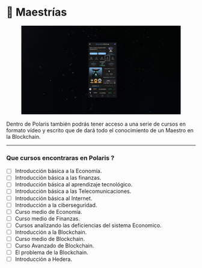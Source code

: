 # 📘 Maestrías&#x20;

<figure><img src="../../../../../.gitbook/assets/Captura desde 2024-03-26 18-34-55.png" alt=""><figcaption></figcaption></figure>

Dentro de Polaris también podrás tener acceso a una serie de cursos en formato vídeo y escrito que de dará todo el conocimiento de un Maestro en la Blockchain.

***

### Que cursos encontraras en Polaris ?

* [ ] Introducción básica a la Economía.
* [ ] Introducción básica a las finanzas.
* [ ] Introducción básica al aprendizaje tecnológico.
* [ ] Introducción básica a las Telecomunicaciones.
* [ ] Introducción básica al Internet.
* [ ] Introducción a la ciberseguridad.&#x20;
* [ ] Curso medio de Economía.
* [ ] Curso medio de Finanzas.
* [ ] Cursos analizando las deficiencias del sistema Economico.
* [ ] Introducción a la Blockchain.
* [ ] Curso medio de Blockchain.
* [ ] Curso Avanzado de Blockchain.
* [ ] El problema de la Blockchain.
* [ ] Introducción a Hedera.
